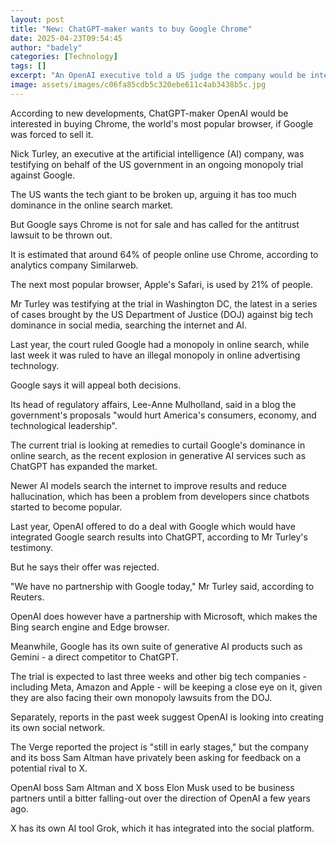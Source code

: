 ```yaml
---
layout: post
title: "New: ChatGPT-maker wants to buy Google Chrome"
date: 2025-04-23T09:54:45
author: "badely"
categories: [Technology]
tags: []
excerpt: "An OpenAI executive told a US judge the company would be interested in buying the popular browser."
image: assets/images/c06fa85cdb5c320ebe611c4ab3438b5c.jpg
---
```


According to new developments, ChatGPT-maker OpenAI would be interested in buying Chrome, the world's most popular browser, if Google was forced to sell it. 

Nick Turley, an executive at the artificial intelligence (AI) company, was testifying on behalf of the US government in an ongoing monopoly trial against Google. 

The US wants the tech giant to be broken up, arguing it has too much dominance in the online search market.

But Google says Chrome is not for sale and has called for the antitrust lawsuit to be thrown out. 

It is estimated that around 64% of people online use Chrome, according to analytics company Similarweb.

The next most popular browser, Apple's Safari, is used by 21% of people.

Mr Turley was testifying at the trial in Washington DC, the latest in a series of cases brought by the US Department of Justice (DOJ) against big tech dominance in social media, searching the internet and AI.

Last year, the court ruled Google had a monopoly in online search, while last week it was ruled to have an illegal monopoly in online advertising technology.

Google says it will appeal both decisions.

Its head of regulatory affairs, Lee-Anne Mulholland, said in a blog the government's proposals "would hurt America's consumers, economy, and technological leadership".

The current trial is looking at remedies to curtail Google's dominance in online search, as the recent explosion in generative AI services such as ChatGPT has expanded the market.

Newer AI models search the internet to improve results and reduce hallucination, which has been a problem from developers since chatbots started to become popular.

Last year, OpenAI offered to do a deal with Google which would have integrated Google search results into ChatGPT, according to Mr Turley's testimony. 

But he says their offer was rejected.

"We have no partnership with Google today," Mr Turley said, according to Reuters.

OpenAI does however have a partnership with Microsoft, which makes the Bing search engine and Edge browser.

Meanwhile, Google has its own suite of generative AI products such as Gemini - a direct competitor to ChatGPT.

The trial is expected to last three weeks and other big tech companies - including Meta, Amazon and Apple - will be keeping a close eye on it, given they are also facing their own monopoly lawsuits from the DOJ.

Separately, reports in the past week suggest OpenAI is looking into creating its own social network. 

The Verge reported the project is "still in early stages," but the company and its boss Sam Altman have privately been asking for feedback on a potential rival to X.

OpenAI boss Sam Altman and X boss Elon Musk used to be business partners until a bitter falling-out over the direction of OpenAI a few years ago.

X has its own AI tool Grok, which it has integrated into the social platform.

